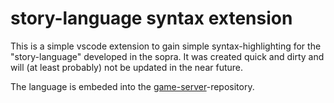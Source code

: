 # story-language syntax extension

This is a simple vscode extension to gain simple syntax-highlighting for the "story-language" developed in the sopra.
It was created quick and dirty and will (at least probably) not be updated in the near future.

The language is embeded into the [game-server](https://github.com/EagleoutIce/game-server)-repository.
